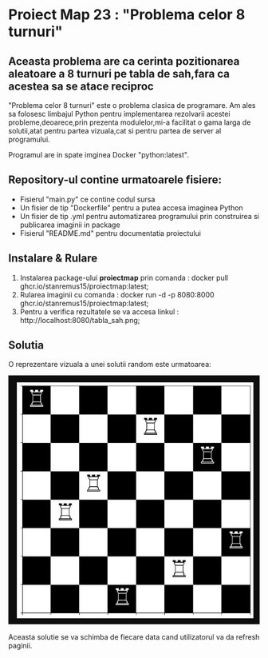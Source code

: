 # Proiect Map 23 : "Problema celor 8 turnuri"

## Aceasta problema are ca cerinta pozitionarea aleatoare a 8 turnuri pe tabla de sah,fara ca acestea sa se atace reciproc

"Problema celor 8 turnuri" este o problema clasica de programare. Am ales sa folosesc limbajul Python pentru implementarea rezolvarii
acestei probleme,deoarece,prin prezenta modulelor,mi-a facilitat o gama larga de solutii,atat pentru partea vizuala,cat si pentru partea
de server al programului.

Programul are in spate imginea Docker "python:latest".

## Repository-ul contine urmatoarele fisiere:

* Fisierul "main.py" ce contine codul sursa
* Un fisier de tip "Dockerfile" pentru a putea accesa imaginea Python
* Un fisier de tip .yml pentru automatizarea programului prin construirea si publicarea imaginii in package
* Fisierul "README.md" pentru documentatia proiectului


## Instalare & Rulare

1. Instalarea package-ului **proiectmap** prin comanda : docker pull ghcr.io/stanremus15/proiectmap:latest;
2. Rularea imaginii cu comanda : docker run -d -p 8080:8000 ghcr.io/stanremus15/proiectmap:latest;
3. Pentru a verifica rezultatele se va accesa linkul : http://localhost:8080/tabla_sah.png;

## Solutia

O reprezentare vizuala a unei solutii random este urmatoarea:

 ![Solutie](Documentatie/screen1.jpg)

Aceasta solutie se va schimba de fiecare data cand utilizatorul va da refresh paginii.